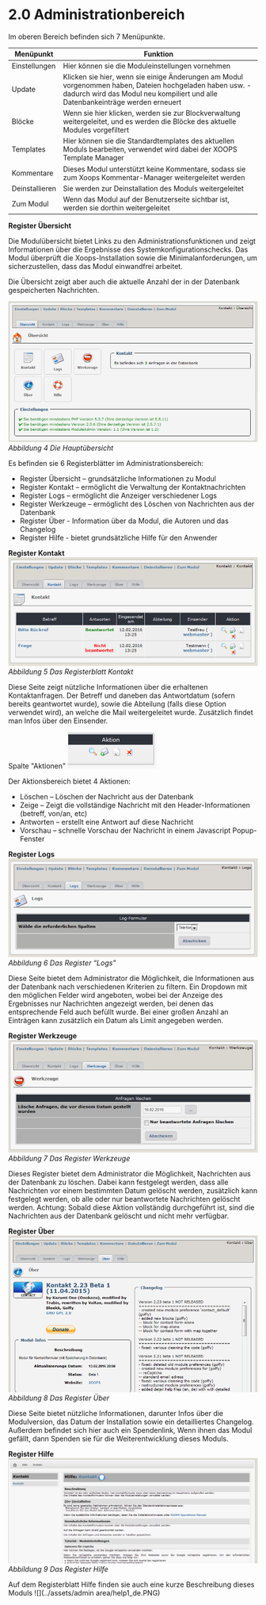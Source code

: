 # 2.0 Administrationbereich

Im oberen Bereich befinden sich 7 Menüpunkte.

|Menüpunkt|	Funktion|
|---|---|
|Einstellungen| Hier können sie die Moduleinstellungen vornehmen |
|Update| Klicken sie hier, wenn sie einige Änderungen am Modul vorgenommen haben, Dateien hochgeladen haben usw. - dadurch wird das Modul neu kompiliert und alle Datenbankeinträge werden erneuert |
|Blöcke| Wenn sie hier klicken, werden sie zur Blockverwaltung weitergeleitet, und es werden die Blöcke des aktuelle Modules vorgefiltert |
|Templates| Hier können sie die Standardtemplates des aktuellen Moduls bearbeiten, verwendet wird dabei der XOOPS Template Manager |
|Kommentare| Dieses Modul unterstützt keine Kommentare, sodass sie zum Xoops Kommentar-Manager weitergeleitet werden |
|Deinstallieren| Sie werden zur Deinstallation des Moduls weitergeleitet |
|Zum Modul| Wenn das Modul auf der Benutzerseite sichtbar ist, werden sie dorthin weitergeleitet |


**Register Übersicht**

Die Modulübersicht bietet Links zu den Administrationsfunktionen und zeigt Informationen über die Ergebnisse des Systemkonfigurationschecks. Das Modul überprüft die Xoops-Installation sowie die Minimalanforderungen, um sicherzustellen, dass das Modul einwandfrei arbeitet.

Die Übersicht zeigt aber auch die aktuelle Anzahl der in der Datenbank gespeicherten Nachrichten.

![0_dashboard_de.PNG](../assets/0_dashboard_de.PNG) 
*Abbildung 4 Die Hauptübersicht*

Es befinden sie 6 Registerblätter im Administrationsbereich: 
-	Register Übersicht – grundsätzliche Informationen zu Modul
-	Register Kontakt – ermöglicht die Verwaltung der Kontaktnachrichten
-	Register Logs – ermöglicht die Anzeiger verschiedener Logs
-	Register Werkzeuge – ermöglicht des Löschen von Nachrichten aus der Datenbank
-	Register Über - Information über da Modul, die Autoren und das Changelog
-	Register Hilfe - bietet grundsätzliche Hilfe für den Anwender


**Register Kontakt**
![2_message1_de.PNG](../assets/2_message1_de.PNG)  
*Abbildung 5 Das Registerblatt Kontakt*

Diese Seite zeigt nützliche Informationen über die erhaltenen Kontaktanfragen. Der Betreff und daneben das Antwortdatum (sofern bereits geantwortet wurde), sowie die Abteilung (falls diese Option verwendet wird), an welche die Mail weitergeleitet wurde. Zusätzlich findet man Infos über den Einsender.

Spalte "Aktionen"
![2_message2_de.PNG](../assets/2_message2_de.PNG)  

Der Aktionsbereich bietet 4 Aktionen:
- Löschen – Löschen der Nachricht aus der Datenbank
- Zeige – Zeigt die vollständige Nachricht mit den Header-Informationen (betreff, von/an, etc)
- Antworten – erstellt eine Antwort auf diese Nachricht
- Vorschau – schnelle Vorschau der Nachricht in einem Javascript Popup-Fenster


**Register Logs**
![2_logs1_de.PNG](../assets/2_logs1_de.PNG)  
*Abbildung 6 Das Register “Logs”*

Diese Seite bietet dem Administrator die Möglichkeit, die Informationen aus der Datenbank nach verschiedenen Kriterien zu filtern. Ein Dropdown mit den möglichen Felder wird angeboten, wobei bei der Anzeige des Ergebnisses nur Nachrichten angezeigt werden, bei denen das entsprechende Feld auch befüllt wurde. Bei einer großen Anzahl an Einträgen kann zusätzlich ein Datum als Limit angegeben werden.


**Register Werkzeuge**
![2_prune1_de.PNG](../assets/2_prune1_de.PNG)  
*Abbildung 7 Das Register Werkzeuge*

Dieses Register bietet dem Administrator die Möglichkeit, Nachrichten aus der Datenbank zu löschen. Dabei kann festgelegt werden, dass alle Nachrichten vor einem bestimmten Datum gelöscht werden, zusätzlich kann festgelegt werden, ob alle oder nur beantwortete Nachrichten gelöscht werden.
Achtung: Sobald diese Aktion vollständig durchgeführt ist, sind die Nachrichten aus der Datenbank gelöscht und nicht mehr verfügbar.


**Register Über**
![2_about1_de.PNG](../assets/2_about1_de.PNG)  
*Abbildung 8 Das Register Über*

Diese Seite bietet nützliche Informationen, darunter Infos über die Modulversion, das Datum der Installation sowie ein detailliertes Changelog.
Außerdem befindet sich hier auch ein Spendenlink, Wenn ihnen das Modul gefällt, dann Spenden sie für die Weiterentwicklung dieses Moduls.


**Register Hilfe**
![2_help1_de.PNG](../assets/2_help1_de.PNG)  
*Abbildung 9 Das Register Hilfe*

Auf dem Registerblatt Hilfe finden sie auch eine kurze Beschreibung dieses Moduls
![](../assets/admin area/help1_de.PNG)

 

